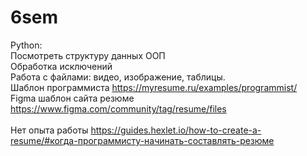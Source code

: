 # 6sem

Python: 
<br> Посмотреть структуру данных ООП
<br> Обработка исключений
<br> Работа с файлами: видео, изображение, таблицы.
<br> Шаблон программиста https://myresume.ru/examples/programmist/ 
<br> Figma шаблон сайта резюме https://www.figma.com/community/tag/resume/files  
<br> Нет опыта работы https://guides.hexlet.io/how-to-create-a-resume/#когда-программисту-начинать-составлять-резюме
